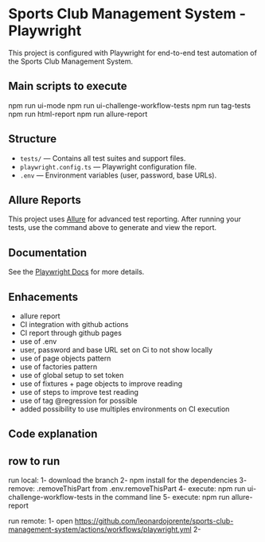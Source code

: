
# Sports Club Management System - Playwright

This project is configured with Playwright for end-to-end test automation of the Sports Club Management System.

## Main scripts to execute

npm run ui-mode
npm run ui-challenge-workflow-tests
npm run tag-tests
npm run html-report
npm run allure-report

## Structure
- `tests/` — Contains all test suites and support files.
- `playwright.config.ts` — Playwright configuration file.
- `.env` — Environment variables (user, password, base URLs).

## Allure Reports
This project uses [Allure](https://docs.qameta.io/allure/) for advanced test reporting. After running your tests, use the command above to generate and view the report.

## Documentation
See the [Playwright Docs](https://playwright.dev/docs/intro) for more details.

## Enhacements
- allure report
- CI integration with github actions
- CI report through github pages 
- use of .env
- user, password and base URL set on Ci to not show locally
- use of page objects pattern
- use of factories pattern
- use of global setup to set token
- use of fixtures + page objects to improve reading
- use of steps to improve test reading
- use of tag @regression for possible
- added possibility to use multiples environments on CI execution

## Code explanation

## row to run
run local:
1- download the branch
2- npm install for the dependencies
3- remove: .removeThisPart from .env.removeThisPart
4- execute: npm run ui-challenge-workflow-tests in the command line
5- execute: npm run allure-report

run remote:
1- open https://github.com/leonardojorente/sports-club-management-system/actions/workflows/playwright.yml
2-




